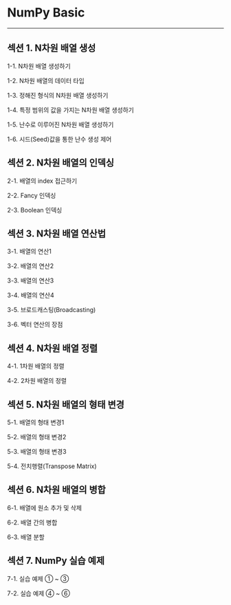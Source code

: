 
# NumPy Basic
--- 
## 섹션 1. N차원 배열 생성
1-1. N차원 배열 생성하기

1-2. N차원 배열의 데이터 타입

1-3. 정해진 형식의 N차원 배열 생성하기

1-4. 특정 범위의 값을 가지는 N차원 배열 생성하기

1-5. 난수로 이루어진 N차원 배열 생성하기

1-6. 시드(Seed)값을 통한 난수 생성 제어

## 섹션 2. N차원 배열의 인덱싱
2-1. 배열의 index 접근하기

2-2. Fancy 인덱싱

2-3. Boolean 인덱싱

## 섹션 3. N차원 배열 연산법

3-1. 배열의 연산1

3-2. 배열의 연산2

3-3. 배열의 연산3

3-4. 배열의 연산4

3-5. 브로드캐스팅(Broadcasting)

3-6. 벡터 연산의 장점

## 섹션 4. N차원 배열 정렬
4-1. 1차원 배열의 정렬

4-2. 2차원 배열의 정렬

## 섹션 5. N차원 배열의 형태 변경

5-1. 배열의 형태 변경1

5-2. 배열의 형태 변경2

5-3. 배열의 형태 변경3

5-4. 전치행렬(Transpose Matrix)

## 섹션 6. N차원 배열의 병합
6-1. 배열에 원소 추가 및 삭제

6-2. 배열 간의 병합

6-3. 배열 분할

## 섹션 7. NumPy 실습 예제
7-1. 실습 예제 ① ~ ③

7-2. 실습 예제 ④ ~ ⑥
